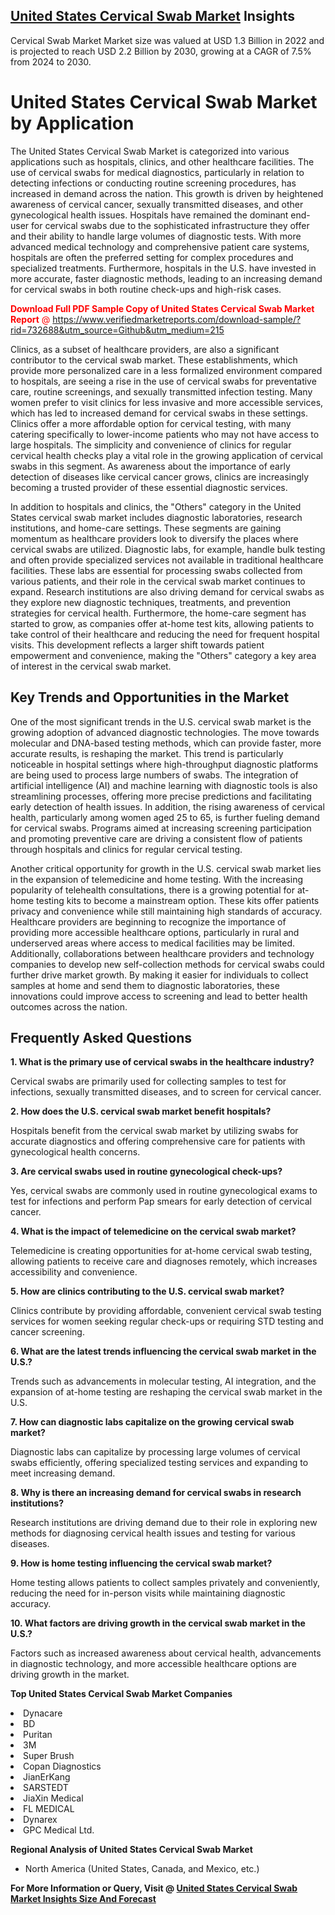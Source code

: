 <h2><a href="https://www.verifiedmarketreports.com/download-sample/?rid=732688&amp;utm_source=Github&amp;utm_medium=215" target="_blank">United States Cervical Swab Market</a> Insights</h2><p>Cervical Swab Market Market size was valued at USD 1.3 Billion in 2022 and is projected to reach USD 2.2 Billion by 2030, growing at a CAGR of 7.5% from 2024 to 2030.</p><p><h1>United States Cervical Swab Market by Application</h1><p>The United States Cervical Swab Market is categorized into various applications such as hospitals, clinics, and other healthcare facilities. The use of cervical swabs for medical diagnostics, particularly in relation to detecting infections or conducting routine screening procedures, has increased in demand across the nation. This growth is driven by heightened awareness of cervical cancer, sexually transmitted diseases, and other gynecological health issues. Hospitals have remained the dominant end-user for cervical swabs due to the sophisticated infrastructure they offer and their ability to handle large volumes of diagnostic tests. With more advanced medical technology and comprehensive patient care systems, hospitals are often the preferred setting for complex procedures and specialized treatments. Furthermore, hospitals in the U.S. have invested in more accurate, faster diagnostic methods, leading to an increasing demand for cervical swabs in both routine check-ups and high-risk cases.</p><p><p><span class=""><span style="color: #ff0000;"><strong>Download Full PDF Sample Copy of United States Cervical Swab Market Report</strong> @ </span><a href="https://www.verifiedmarketreports.com/download-sample/?rid=732688&amp;utm_source=Github&amp;utm_medium=215" target="_blank">https://www.verifiedmarketreports.com/download-sample/?rid=732688&amp;utm_source=Github&amp;utm_medium=215</a></span></p></p><p>Clinics, as a subset of healthcare providers, are also a significant contributor to the cervical swab market. These establishments, which provide more personalized care in a less formalized environment compared to hospitals, are seeing a rise in the use of cervical swabs for preventative care, routine screenings, and sexually transmitted infection testing. Many women prefer to visit clinics for less invasive and more accessible services, which has led to increased demand for cervical swabs in these settings. Clinics offer a more affordable option for cervical testing, with many catering specifically to lower-income patients who may not have access to large hospitals. The simplicity and convenience of clinics for regular cervical health checks play a vital role in the growing application of cervical swabs in this segment. As awareness about the importance of early detection of diseases like cervical cancer grows, clinics are increasingly becoming a trusted provider of these essential diagnostic services.</p><p>In addition to hospitals and clinics, the "Others" category in the United States cervical swab market includes diagnostic laboratories, research institutions, and home-care settings. These segments are gaining momentum as healthcare providers look to diversify the places where cervical swabs are utilized. Diagnostic labs, for example, handle bulk testing and often provide specialized services not available in traditional healthcare facilities. These labs are essential for processing swabs collected from various patients, and their role in the cervical swab market continues to expand. Research institutions are also driving demand for cervical swabs as they explore new diagnostic techniques, treatments, and prevention strategies for cervical health. Furthermore, the home-care segment has started to grow, as companies offer at-home test kits, allowing patients to take control of their healthcare and reducing the need for frequent hospital visits. This development reflects a larger shift towards patient empowerment and convenience, making the "Others" category a key area of interest in the cervical swab market.</p><h2>Key Trends and Opportunities in the Market</h2><p>One of the most significant trends in the U.S. cervical swab market is the growing adoption of advanced diagnostic technologies. The move towards molecular and DNA-based testing methods, which can provide faster, more accurate results, is reshaping the market. This trend is particularly noticeable in hospital settings where high-throughput diagnostic platforms are being used to process large numbers of swabs. The integration of artificial intelligence (AI) and machine learning with diagnostic tools is also streamlining processes, offering more precise predictions and facilitating early detection of health issues. In addition, the rising awareness of cervical health, particularly among women aged 25 to 65, is further fueling demand for cervical swabs. Programs aimed at increasing screening participation and promoting preventive care are driving a consistent flow of patients through hospitals and clinics for regular cervical testing.</p><p>Another critical opportunity for growth in the U.S. cervical swab market lies in the expansion of telemedicine and home testing. With the increasing popularity of telehealth consultations, there is a growing potential for at-home testing kits to become a mainstream option. These kits offer patients privacy and convenience while still maintaining high standards of accuracy. Healthcare providers are beginning to recognize the importance of providing more accessible healthcare options, particularly in rural and underserved areas where access to medical facilities may be limited. Additionally, collaborations between healthcare providers and technology companies to develop new self-collection methods for cervical swabs could further drive market growth. By making it easier for individuals to collect samples at home and send them to diagnostic laboratories, these innovations could improve access to screening and lead to better health outcomes across the nation.</p><h2>Frequently Asked Questions</h2><p><strong>1. What is the primary use of cervical swabs in the healthcare industry?</strong></p><p>Cervical swabs are primarily used for collecting samples to test for infections, sexually transmitted diseases, and to screen for cervical cancer.</p><p><strong>2. How does the U.S. cervical swab market benefit hospitals?</strong></p><p>Hospitals benefit from the cervical swab market by utilizing swabs for accurate diagnostics and offering comprehensive care for patients with gynecological health concerns.</p><p><strong>3. Are cervical swabs used in routine gynecological check-ups?</strong></p><p>Yes, cervical swabs are commonly used in routine gynecological exams to test for infections and perform Pap smears for early detection of cervical cancer.</p><p><strong>4. What is the impact of telemedicine on the cervical swab market?</strong></p><p>Telemedicine is creating opportunities for at-home cervical swab testing, allowing patients to receive care and diagnoses remotely, which increases accessibility and convenience.</p><p><strong>5. How are clinics contributing to the U.S. cervical swab market?</strong></p><p>Clinics contribute by providing affordable, convenient cervical swab testing services for women seeking regular check-ups or requiring STD testing and cancer screening.</p><p><strong>6. What are the latest trends influencing the cervical swab market in the U.S.?</strong></p><p>Trends such as advancements in molecular testing, AI integration, and the expansion of at-home testing are reshaping the cervical swab market in the U.S.</p><p><strong>7. How can diagnostic labs capitalize on the growing cervical swab market?</strong></p><p>Diagnostic labs can capitalize by processing large volumes of cervical swabs efficiently, offering specialized testing services and expanding to meet increasing demand.</p><p><strong>8. Why is there an increasing demand for cervical swabs in research institutions?</strong></p><p>Research institutions are driving demand due to their role in exploring new methods for diagnosing cervical health issues and testing for various diseases.</p><p><strong>9. How is home testing influencing the cervical swab market?</strong></p><p>Home testing allows patients to collect samples privately and conveniently, reducing the need for in-person visits while maintaining diagnostic accuracy.</p><p><strong>10. What factors are driving growth in the cervical swab market in the U.S.?</strong></p><p>Factors such as increased awareness about cervical health, advancements in diagnostic technology, and more accessible healthcare options are driving growth in the market.</p></p><p><strong>Top United States Cervical Swab Market Companies</strong></p><div data-test-id=""><p><li>Dynacare</li><li> BD</li><li> Puritan</li><li> 3M</li><li> Super Brush</li><li> Copan Diagnostics</li><li> JianErKang</li><li> SARSTEDT</li><li> JiaXin Medical</li><li> FL MEDICAL</li><li> Dynarex</li><li> GPC Medical Ltd.</li></p><div><strong>Regional Analysis of&nbsp;United States Cervical Swab Market</strong></div><ul><li dir="ltr"><p dir="ltr">North America&nbsp;(United States, Canada, and Mexico, etc.)</p></li></ul><p><strong>For More Information or Query, Visit @&nbsp;</strong><strong><a href="https://www.verifiedmarketreports.com/product/cervical-swab-market/?utm_source=Github&amp;utm_medium=215" target="_blank">United States Cervical Swab Market Insights Size And Forecast</a></strong></p></div>
